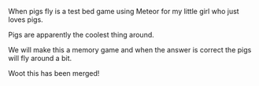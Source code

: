 When pigs fly is a test bed game using Meteor for my little girl who just loves pigs.

Pigs are apparently the coolest thing around.

We will make this a memory game and when the answer is correct the pigs will fly around a bit.

Woot this has been merged!
